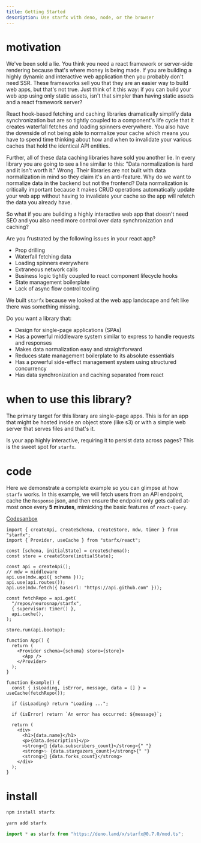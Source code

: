 ```yaml
---
title: Getting Started
description: Use starfx with deno, node, or the browser
---
```


# motivation

We've been sold a lie. You think you need a react framework or server-side
rendering because that's where money is being made. If you are building a highly
dynamic and interactive web application then you probably don't need SSR. These
frameworks sell you that they are an easier way to build web apps, but that's
not true. Just think of it this way: if you can build your web app using only
static assets, isn't that simpler than having static assets and a react
framework server?

React hook-based fetching and caching libraries dramatically simplify data
synchronization but are so tightly coupled to a component's life cycle that it
creates waterfall fetches and loading spinners everywhere. You also have the
downside of not being able to normalize your cache which means you have to spend
time thinking about how and when to invalidate your various caches that hold the
identical API entities.

Further, all of these data caching libraries have sold you another lie. In every
library you are going to see a line similar to this: "Data normalization is hard
and it isn't worth it." Wrong. Their libraries are not built with data
normalization in mind so they claim it's an anti-feature. Why do we want to
normalize data in the backend but not the frontend? Data normalization is
critically important because it makes CRUD operations automatically update your
web app without having to invalidate your cache so the app will refetch the data
you already have.

So what if you are building a highly interactive web app that doesn't need SEO
and you also need more control over data synchronization and caching?

Are you frustrated by the following issues in your react app?

- Prop drilling
- Waterfall fetching data
- Loading spinners everywhere
- Extraneous network calls
- Business logic tightly coupled to react component lifecycle hooks
- State management boilerplate
- Lack of async flow control tooling

We built `starfx` because we looked at the web app landscape and felt like there
was something missing.

Do you want a library that:

- Design for single-page applications (SPAs)
- Has a powerful middleware system similar to express to handle requests and
  responses
- Makes data normalization easy and straightforward
- Reduces state management boilerplate to its absolute essentials
- Has a powerful side-effect management system using structured concurrency
- Has data synchronization and caching separated from react

# when to use this library?

The primary target for this library are single-page apps. This is for an app
that might be hosted inside an object store (like s3) or with a simple web
server that serves files and that's it.

Is your app highly interactive, requiring it to persist data across pages? This
is the sweet spot for `starfx`.

# code

Here we demonstrate a complete example so you can glimpse at how `starfx` works.
In this example, we will fetch users from an API endpoint, cache the `Response`
json, and then ensure the endpoint only gets called at-most once every **5
minutes**, mimicking the basic features of `react-query`.

[Codesanbox](https://codesandbox.io/p/sandbox/starfx-simplest-dgqc9v?file=%2Fsrc%2Findex.tsx)

```tsx
import { createApi, createSchema, createStore, mdw, timer } from "starfx";
import { Provider, useCache } from "starfx/react";

const [schema, initialState] = createSchema();
const store = createStore(initialState);

const api = createApi();
// mdw = middleware
api.use(mdw.api({ schema }));
api.use(api.routes());
api.use(mdw.fetch({ baseUrl: "https://api.github.com" }));

const fetchRepo = api.get(
  "/repos/neurosnap/starfx",
  { supervisor: timer() },
  api.cache(),
);

store.run(api.bootup);

function App() {
  return (
    <Provider schema={schema} store={store}>
      <App />
    </Provider>
  );
}

function Example() {
  const { isLoading, isError, message, data = [] } = useCache(fetchRepo());

  if (isLoading) return "Loading ...";

  if (isError) return `An error has occurred: ${message}`;

  return (
    <div>
      <h1>{data.name}</h1>
      <p>{data.description}</p>
      <strong>👀 {data.subscribers_count}</strong>{" "}
      <strong>✨ {data.stargazers_count}</strong>{" "}
      <strong>🍴 {data.forks_count}</strong>
    </div>
  );
}
```

# install

```bash
npm install starfx
```

```bash
yarn add starfx
```

```ts
import * as starfx from "https://deno.land/x/starfx@0.7.0/mod.ts";
```
